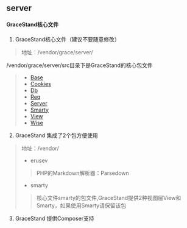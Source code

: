 ## server
#### GraceStand核心文件 ####

1. GraceStand核心文件（建议不要随意修改）
> 地址：/vendor/grace/server/

/vendor/grace/server/src目录下是GraceStand的核心包文件
>+ [Base](http://note.youdao.com/)
>+ [Cookies](http://note.youdao.com/)     
>+ [Db](http://note.youdao.com/)
>+ [Req](http://note.youdao.com/)
>+ [Server](http://note.youdao.com/)
>+ [Smarty](http://note.youdao.com/)
>+ [View](http://note.youdao.com/)
>+ [Wise](http://note.youdao.com/)

2. GraceStand 集成了2个包方便使用
> 地址：/vendor/
>+ erusev
>> PHP的Markdown解析器：Parsedown 
>+ smarty
>> 核心文件smarty的包文件,GraceStand提供2种视图层View和Smarty，如果使用Smarty请保留该包

3. GraceStand 提供Composer支持
